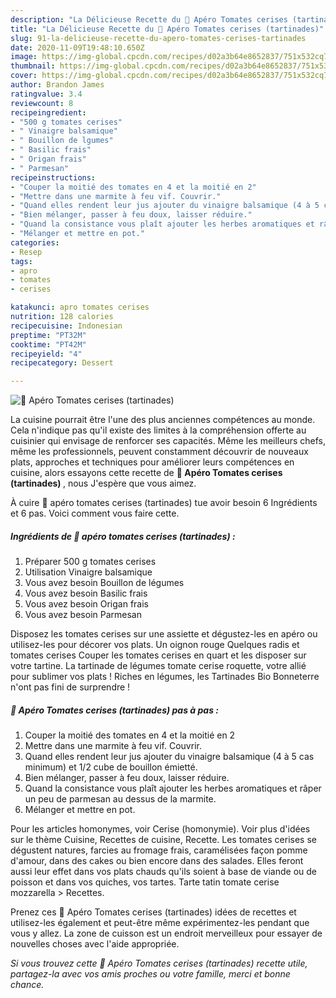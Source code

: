 ```yaml
---
description: "La Délicieuse Recette du 🌺 Apéro Tomates cerises (tartinades)"
title: "La Délicieuse Recette du 🌺 Apéro Tomates cerises (tartinades)"
slug: 91-la-delicieuse-recette-du-apero-tomates-cerises-tartinades
date: 2020-11-09T19:48:10.650Z
image: https://img-global.cpcdn.com/recipes/d02a3b64e8652837/751x532cq70/🌺-apero-tomates-cerises-tartinades-photo-principale-de-la-recette.jpg
thumbnail: https://img-global.cpcdn.com/recipes/d02a3b64e8652837/751x532cq70/🌺-apero-tomates-cerises-tartinades-photo-principale-de-la-recette.jpg
cover: https://img-global.cpcdn.com/recipes/d02a3b64e8652837/751x532cq70/🌺-apero-tomates-cerises-tartinades-photo-principale-de-la-recette.jpg
author: Brandon James
ratingvalue: 3.4
reviewcount: 8
recipeingredient:
- "500 g tomates cerises"
- " Vinaigre balsamique"
- " Bouillon de lgumes"
- " Basilic frais"
- " Origan frais"
- " Parmesan"
recipeinstructions:
- "Couper la moitié des tomates en 4 et la moitié en 2"
- "Mettre dans une marmite à feu vif. Couvrir."
- "Quand elles rendent leur jus ajouter du vinaigre balsamique (4 à 5 cas minimum) et 1/2 cube de bouillon émietté."
- "Bien mélanger, passer à feu doux, laisser réduire."
- "Quand la consistance vous plaît ajouter les herbes aromatiques et râper un peu de parmesan au dessus de la marmite."
- "Mélanger et mettre en pot."
categories:
- Resep
tags:
- apro
- tomates
- cerises

katakunci: apro tomates cerises 
nutrition: 128 calories
recipecuisine: Indonesian
preptime: "PT32M"
cooktime: "PT42M"
recipeyield: "4"
recipecategory: Dessert

---
```



![🌺 Apéro Tomates cerises (tartinades)](https://img-global.cpcdn.com/recipes/d02a3b64e8652837/751x532cq70/🌺-apero-tomates-cerises-tartinades-photo-principale-de-la-recette.jpg)

La cuisine pourrait être l'une des plus anciennes compétences au monde. Cela n'indique pas qu'il existe des limites à la compréhension offerte au cuisinier qui envisage de renforcer ses capacités. Même les meilleurs chefs, même les professionnels, peuvent constamment découvrir de nouveaux plats, approches et techniques pour améliorer leurs compétences en cuisine, alors essayons cette recette de <strong> 🌺 Apéro Tomates cerises (tartinades) </strong>, nous J'espère que vous aimez.

<!--inarticleads1-->

À cuire 🌺 apéro tomates cerises (tartinades) tue avoir besoin 6 Ingrédients et 6 pas. Voici comment vous faire cette.

##### Ingrédients de 🌺 apéro tomates cerises (tartinades) :

1. Préparer 500 g tomates cerises
1. Utilisation  Vinaigre balsamique
1. Vous avez besoin  Bouillon de légumes
1. Vous avez besoin  Basilic frais
1. Vous avez besoin  Origan frais
1. Vous avez besoin  Parmesan


Disposez les tomates cerises sur une assiette et dégustez-les en apéro ou utilisez-les pour décorer vos plats. Un oignon rouge Quelques radis et tomates cerises Couper les tomates cerises en quart et les disposer sur votre tartine. La tartinade de légumes tomate cerise roquette, votre allié pour sublimer vos plats ! Riches en légumes, les Tartinades Bio Bonneterre n&#39;ont pas fini de surprendre ! 

<!--inarticleads2-->

##### 🌺 Apéro Tomates cerises (tartinades) pas à pas :

1. Couper la moitié des tomates en 4 et la moitié en 2
1. Mettre dans une marmite à feu vif. Couvrir.
1. Quand elles rendent leur jus ajouter du vinaigre balsamique (4 à 5 cas minimum) et 1/2 cube de bouillon émietté.
1. Bien mélanger, passer à feu doux, laisser réduire.
1. Quand la consistance vous plaît ajouter les herbes aromatiques et râper un peu de parmesan au dessus de la marmite.
1. Mélanger et mettre en pot.


Pour les articles homonymes, voir Cerise (homonymie). Voir plus d&#39;idées sur le thème Cuisine, Recettes de cuisine, Recette. Les tomates cerises se dégustent natures, farcies au fromage frais, caramélisées façon pomme d&#39;amour, dans des cakes ou bien encore dans des salades. Elles feront aussi leur effet dans vos plats chauds qu&#39;ils soient à base de viande ou de poisson et dans vos quiches, vos tartes. Tarte tatin tomate cerise mozzarella &gt; Recettes. 

<!--inarticleads1-->

<p>
Prenez ces 🌺 Apéro Tomates cerises (tartinades) idées de recettes et utilisez-les également et peut-être même expérimentez-les pendant que vous y allez. La zone de cuisson est un endroit merveilleux pour essayer de nouvelles choses avec l'aide appropriée.
</p>

<p>
<i>Si vous trouvez cette 🌺 Apéro Tomates cerises (tartinades) recette utile, partagez-la avec vos amis proches ou votre famille, merci et bonne chance.</i>
</p>
